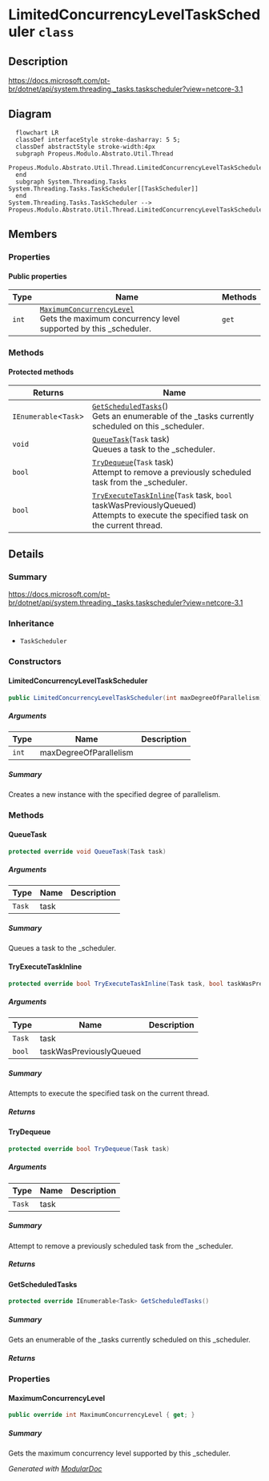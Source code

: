 # LimitedConcurrencyLevelTaskScheduler `class`

## Description
https://docs.microsoft.com/pt-br/dotnet/api/system.threading._tasks.taskscheduler?view=netcore-3.1

## Diagram
```mermaid
  flowchart LR
  classDef interfaceStyle stroke-dasharray: 5 5;
  classDef abstractStyle stroke-width:4px
  subgraph Propeus.Modulo.Abstrato.Util.Thread
  Propeus.Modulo.Abstrato.Util.Thread.LimitedConcurrencyLevelTaskScheduler[[LimitedConcurrencyLevelTaskScheduler]]
  end
  subgraph System.Threading.Tasks
System.Threading.Tasks.TaskScheduler[[TaskScheduler]]
  end
System.Threading.Tasks.TaskScheduler --> Propeus.Modulo.Abstrato.Util.Thread.LimitedConcurrencyLevelTaskScheduler
```

## Members
### Properties
#### Public  properties
| Type | Name | Methods |
| --- | --- | --- |
| `int` | [`MaximumConcurrencyLevel`](#maximumconcurrencylevel)<br>Gets the maximum concurrency level supported by this _scheduler. | `get` |

### Methods
#### Protected  methods
| Returns | Name |
| --- | --- |
| `IEnumerable`&lt;`Task`&gt; | [`GetScheduledTasks`](#getscheduledtasks)()<br>Gets an enumerable of the _tasks currently scheduled on this _scheduler. |
| `void` | [`QueueTask`](#queuetask)(`Task` task)<br>Queues a task to the _scheduler. |
| `bool` | [`TryDequeue`](#trydequeue)(`Task` task)<br>Attempt to remove a previously scheduled task from the _scheduler. |
| `bool` | [`TryExecuteTaskInline`](#tryexecutetaskinline)(`Task` task, `bool` taskWasPreviouslyQueued)<br>Attempts to execute the specified task on the current thread. |

## Details
### Summary
https://docs.microsoft.com/pt-br/dotnet/api/system.threading._tasks.taskscheduler?view=netcore-3.1

### Inheritance
 - `TaskScheduler`

### Constructors
#### LimitedConcurrencyLevelTaskScheduler
```csharp
public LimitedConcurrencyLevelTaskScheduler(int maxDegreeOfParallelism)
```
##### Arguments
| Type | Name | Description |
| --- | --- | --- |
| `int` | maxDegreeOfParallelism |  |

##### Summary
Creates a new instance with the specified degree of parallelism.

### Methods
#### QueueTask
```csharp
protected override void QueueTask(Task task)
```
##### Arguments
| Type | Name | Description |
| --- | --- | --- |
| `Task` | task |  |

##### Summary
Queues a task to the _scheduler.

#### TryExecuteTaskInline
```csharp
protected override bool TryExecuteTaskInline(Task task, bool taskWasPreviouslyQueued)
```
##### Arguments
| Type | Name | Description |
| --- | --- | --- |
| `Task` | task |  |
| `bool` | taskWasPreviouslyQueued |  |

##### Summary
Attempts to execute the specified task on the current thread.

##### Returns


#### TryDequeue
```csharp
protected override bool TryDequeue(Task task)
```
##### Arguments
| Type | Name | Description |
| --- | --- | --- |
| `Task` | task |  |

##### Summary
Attempt to remove a previously scheduled task from the _scheduler.

##### Returns


#### GetScheduledTasks
```csharp
protected override IEnumerable<Task> GetScheduledTasks()
```
##### Summary
Gets an enumerable of the _tasks currently scheduled on this _scheduler.

##### Returns


### Properties
#### MaximumConcurrencyLevel
```csharp
public override int MaximumConcurrencyLevel { get; }
```
##### Summary
Gets the maximum concurrency level supported by this _scheduler.

*Generated with* [*ModularDoc*](https://github.com/hailstorm75/ModularDoc)
